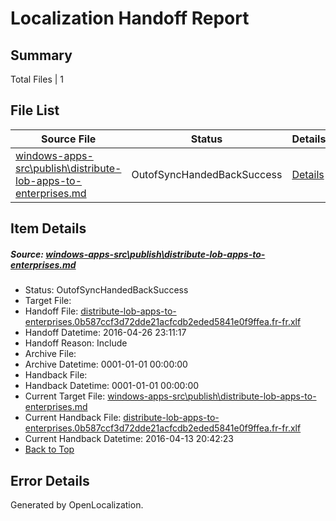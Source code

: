 # <a name='report-top'></a> Localization Handoff Report

## Summary
 Total Files | 1

## File List
 Source File | Status | Details 
 ----------- | ------ | ------- 
 [windows-apps-src\publish\distribute-lob-apps-to-enterprises.md](https://github.com/Microsoft/windows-apps/blob/e3af2050b7978e02c6e55557fe60a239f04e3093/windows-apps-src/publish/distribute-lob-apps-to-enterprises.md) | OutofSyncHandedBackSuccess | [Details](#68a1b6c3b2af734fe67f262f8585630d05ca11d73481)

## Item Details
##### <a name='68a1b6c3b2af734fe67f262f8585630d05ca11d73481'></a> Source: [windows-apps-src\publish\distribute-lob-apps-to-enterprises.md](https://github.com/Microsoft/windows-apps/blob/e3af2050b7978e02c6e55557fe60a239f04e3093/windows-apps-src/publish/distribute-lob-apps-to-enterprises.md)
* Status: OutofSyncHandedBackSuccess
* Target File: 
* Handoff File: [distribute-lob-apps-to-enterprises.0b587ccf3d72dde21acfcdb2eded5841e0f9ffea.fr-fr.xlf](https://github.com/Microsoft/WDG.handoff/blob/34cad104e7eacf37b7abcf4680a5d3a5b721524c/ol-handoff/Microsoft/windows-apps.fr-fr/master/distribute-lob-apps-to-enterprises.0b587ccf3d72dde21acfcdb2eded5841e0f9ffea.fr-fr.xlf)
* Handoff Datetime: 2016-04-26 23:11:17
* Handoff Reason: Include
* Archive File: 
* Archive Datetime: 0001-01-01 00:00:00
* Handback File: 
* Handback Datetime: 0001-01-01 00:00:00
* Current Target File: [windows-apps-src\publish\distribute-lob-apps-to-enterprises.md](https://github.com/Microsoft/windows-apps.fr-fr/blob/57eb92992149293ebcb4e7c2e5aef2b1ec3d3f78/windows-apps-src/publish/distribute-lob-apps-to-enterprises.md)
* Current Handback File: [distribute-lob-apps-to-enterprises.0b587ccf3d72dde21acfcdb2eded5841e0f9ffea.fr-fr.xlf](https://github.com/Microsoft/WDG.handback/blob/e7f140b0bc415d1f2c55d2a4ceec5f69a9b94387/ol-handback/Microsoft/windows-apps.fr-fr/master/distribute-lob-apps-to-enterprises.0b587ccf3d72dde21acfcdb2eded5841e0f9ffea.fr-fr.xlf)
* Current Handback Datetime: 2016-04-13 20:42:23
* [Back to Top](#report-top)


## Error Details

Generated by OpenLocalization.
